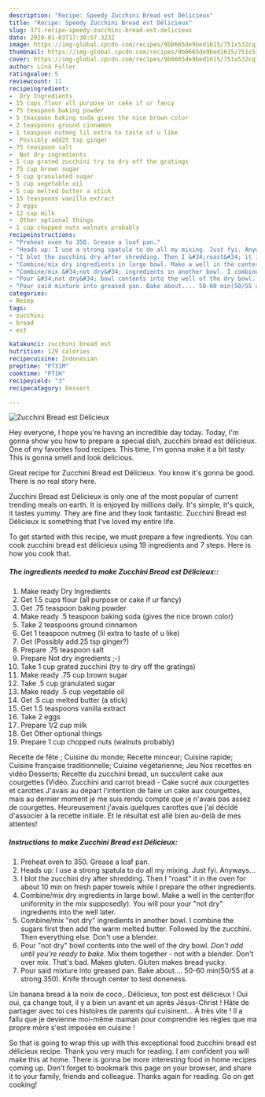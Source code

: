 ```yaml
---
description: "Recipe: Speedy Zucchini Bread est Délicieux"
title: "Recipe: Speedy Zucchini Bread est Délicieux"
slug: 371-recipe-speedy-zucchini-bread-est-delicieux
date: 2020-01-03T17:30:57.323Z
image: https://img-global.cpcdn.com/recipes/9b0665de9bed1615/751x532cq70/zucchini-bread-est-delicieux-recipe-main-photo.jpg
thumbnail: https://img-global.cpcdn.com/recipes/9b0665de9bed1615/751x532cq70/zucchini-bread-est-delicieux-recipe-main-photo.jpg
cover: https://img-global.cpcdn.com/recipes/9b0665de9bed1615/751x532cq70/zucchini-bread-est-delicieux-recipe-main-photo.jpg
author: Lina Fuller
ratingvalue: 5
reviewcount: 11
recipeingredient:
-  Dry Ingredients
- 15 cups flour all purpose or cake if ur fancy
- 75 teaspoon baking powder
- 5 teaspoon baking soda gives the nice brown color
- 2 teaspoons ground cinnamon
- 1 teaspoon nutmeg lil extra to taste of u like
-  Possibly add25 tsp ginger
- 75 teaspoon salt
-  Not dry ingredients 
- 1 cup grated zucchini try to dry off the gratings
- 75 cup brown sugar
- 5 cup granulated sugar
- 5 cup vegetable oil
- 5 cup melted butter a stick
- 15 teaspoons vanilla extract
- 2 eggs
- 12 cup milk
-  Other optional things
- 1 cup chopped nuts walnuts probably
recipeinstructions:
- "Preheat oven to 350. Grease a loaf pan."
- "Heads up: I use a strong spatula to do all my mixing. Just fyi. Anyways..."
- "I blot the zucchini dry after shredding. Then I &#34;roast&#34; it in the oven for about 10 min on fresh paper towels while I prepare the other ingredients."
- "Combine/mix dry ingredients in large bowl. Make a well in the center(for uniformity in the mix supposedly). You will pour your &#34;not dry&#34; ingredients into the well later."
- "Combine/mix &#34;not dry&#34; ingredients in another bowl. I combine the sugars first then add the warm melted butter. Followed by the zucchini. Then everything else. Don&#39;t use a blender."
- "Pour &#34;not dry&#34; bowl contents into the well of the dry bowl. *Don&#39;t add until you&#39;re ready to bake*. Mix them together - not with a blender. Don&#39;t over mix. That&#39;s bad. Makes gluten. Gluten makes bread yucky."
- "Pour said mixture into greased pan. Bake about.... 50-60 min(50/55 at a strong 350). Knife through center to test doneness."
categories:
- Resep
tags:
- zucchini
- bread
- est

katakunci: zucchini bread est
nutrition: 129 calories
recipecuisine: Indonesian
preptime: "PT31M"
cooktime: "PT1H"
recipeyield: "3"
recipecategory: Dessert

---
```



![Zucchini Bread est Délicieux](https://img-global.cpcdn.com/recipes/9b0665de9bed1615/751x532cq70/zucchini-bread-est-delicieux-recipe-main-photo.jpg)

Hey everyone, I hope you're having an incredible day today. Today, I'm gonna show you how to prepare a special dish, zucchini bread est délicieux. One of my favorites food recipes. This time, I'm gonna make it a bit tasty. This is gonna smell and look delicious.

Great recipe for Zucchini Bread est Délicieux. You know it&#39;s gonna be good. There is no real story here.

Zucchini Bread est Délicieux is only one of the most popular of current trending meals on earth. It is enjoyed by millions daily. It's simple, it's quick, it tastes yummy. They are fine and they look fantastic. Zucchini Bread est Délicieux is something that I've loved my entire life.


To get started with this recipe, we must prepare a few ingredients. You can cook zucchini bread est délicieux using 19 ingredients and 7 steps. Here is how you cook that.

##### The ingredients needed to make Zucchini Bread est Délicieux::

1. Make ready  Dry Ingredients
1. Get 1.5 cups flour (all purpose or cake if ur fancy)
1. Get .75 teaspoon baking powder
1. Make ready .5 teaspoon baking soda (gives the nice brown color)
1. Take 2 teaspoons ground cinnamon
1. Get 1 teaspoon nutmeg (lil extra to taste of u like)
1. Get  (Possibly add.25 tsp ginger?)
1. Prepare .75 teaspoon salt
1. Prepare  Not dry ingredients ;-)
1. Take 1 cup grated zucchini (try to dry off the gratings)
1. Make ready .75 cup brown sugar
1. Take .5 cup granulated sugar
1. Make ready .5 cup vegetable oil
1. Get .5 cup melted butter (a stick)
1. Get 1.5 teaspoons vanilla extract
1. Take 2 eggs
1. Prepare 1/2 cup milk
1. Get  Other optional things
1. Prepare 1 cup chopped nuts (walnuts probably)


Recette de fête ; Cuisine du monde; Recette minceur; Cuisine rapide; Cuisine française traditionnelle; Cuisine végétarienne; Jeu Nos recettes en vidéo Desserts; Recette du zucchini bread, un succulent cake aux courgettes (Vidéo. Zucchini and carrot bread - Cake sucré aux courgettes et carottes J&#39;avais au départ l&#39;intention de faire un cake aux courgettes, mais au dernier moment je me suis rendu compte que je n&#39;avais pas assez de courgettes. Heureusement j&#39;avais quelques carottes que j&#39;ai décidé d&#39;associer à la recette initiale. Et le résultat est allé bien au-delà de mes attentes! 

##### Instructions to make Zucchini Bread est Délicieux:

1. Preheat oven to 350. Grease a loaf pan.
1. Heads up: I use a strong spatula to do all my mixing. Just fyi. Anyways...
1. I blot the zucchini dry after shredding. Then I &#34;roast&#34; it in the oven for about 10 min on fresh paper towels while I prepare the other ingredients.
1. Combine/mix dry ingredients in large bowl. Make a well in the center(for uniformity in the mix supposedly). You will pour your &#34;not dry&#34; ingredients into the well later.
1. Combine/mix &#34;not dry&#34; ingredients in another bowl. I combine the sugars first then add the warm melted butter. Followed by the zucchini. Then everything else. Don&#39;t use a blender.
1. Pour &#34;not dry&#34; bowl contents into the well of the dry bowl. *Don&#39;t add until you&#39;re ready to bake*. Mix them together - not with a blender. Don&#39;t over mix. That&#39;s bad. Makes gluten. Gluten makes bread yucky.
1. Pour said mixture into greased pan. Bake about.... 50-60 min(50/55 at a strong 350). Knife through center to test doneness.


Un banana bread à la noix de coco,. Délicieux, ton post est délicieux ! Oui oui, ça change tout, il y a bien un avant et un après Jésus-Christ ! Hâte de partager avec toi ces histoires de parents qui cuisinent… À très vite ! Il a fallu que je devienne moi-même maman pour comprendre les règles que ma propre mère s&#39;est imposée en cuisine ! 

So that is going to wrap this up with this exceptional food zucchini bread est délicieux recipe. Thank you very much for reading. I am confident you will make this at home. There is gonna be more interesting food in home recipes coming up. Don't forget to bookmark this page on your browser, and share it to your family, friends and colleague. Thanks again for reading. Go on get cooking!
